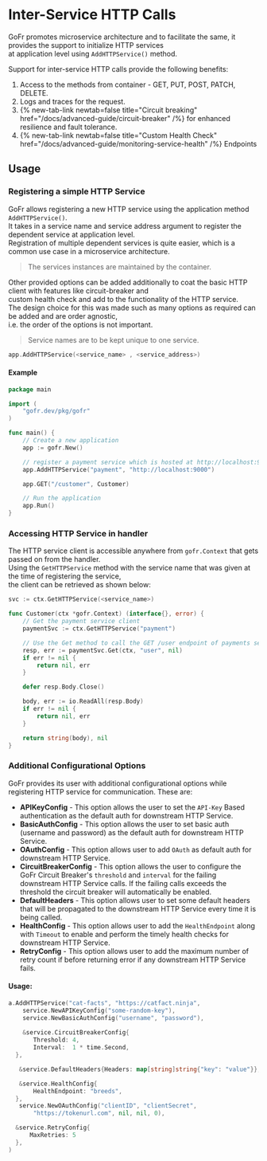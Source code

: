 # Inter-Service HTTP Calls

GoFr promotes microservice architecture and to facilitate the same, it provides the support to initialize HTTP services  
at application level using `AddHTTPService()` method.

Support for inter-service HTTP calls provide the following benefits:
1. Access to the methods from container - GET, PUT, POST, PATCH, DELETE.
2. Logs and traces for the request.
3. {% new-tab-link newtab=false title="Circuit breaking" href="/docs/advanced-guide/circuit-breaker" /%} for enhanced resilience and fault tolerance.
4. {% new-tab-link newtab=false title="Custom Health Check" href="/docs/advanced-guide/monitoring-service-health" /%} Endpoints

## Usage

### Registering a simple HTTP Service

GoFr allows registering a new HTTP service using the application method `AddHTTPService()`.  
It takes in a service name and service address argument to register the dependent service at application level.  
Registration of multiple dependent services is quite easier, which is a common use case in a microservice architecture.

> The services instances are maintained by the container.

Other provided options can be added additionally to coat the basic HTTP client with features like circuit-breaker and  
custom health check and add to the functionality of the HTTP service.  
The design choice for this was made such as many options as required can be added and are order agnostic,  
i.e. the order of the options is not important.

> Service names are to be kept unique to one service.

```go  
app.AddHTTPService(<service_name> , <service_address>)
```

#### Example
```go  
package main

import (
	"gofr.dev/pkg/gofr"
)

func main() {
	// Create a new application
	app := gofr.New()

	// register a payment service which is hosted at http://localhost:9000
	app.AddHTTPService("payment", "http://localhost:9000")

	app.GET("/customer", Customer)

	// Run the application
	app.Run()
}
```

### Accessing HTTP Service in handler

The HTTP service client is accessible anywhere from `gofr.Context` that gets passed on from the handler.  
Using the `GetHTTPService` method with the service name that was given at the time of registering the service,  
the client can be retrieved as shown below:

```go  
svc := ctx.GetHTTPService(<service_name>)
```

```go  
func Customer(ctx *gofr.Context) (interface{}, error) {
	// Get the payment service client
	paymentSvc := ctx.GetHTTPService("payment")

	// Use the Get method to call the GET /user endpoint of payments service
	resp, err := paymentSvc.Get(ctx, "user", nil)
	if err != nil {
		return nil, err
	}

	defer resp.Body.Close()

	body, err := io.ReadAll(resp.Body)
	if err != nil {
		return nil, err
	}

	return string(body), nil
}
```

### Additional Configurational Options

GoFr provides its user with additional configurational options while registering HTTP service for communication. These are:

- **APIKeyConfig** - This option allows the user to set the `API-Key` Based authentication as the default auth for downstream HTTP Service.
- **BasicAuthConfig** - This option allows the user to set basic auth (username and password) as the default auth for downstream HTTP Service.
- **OAuthConfig** - This option allows user to add `OAuth` as default auth for downstream HTTP Service.
- **CircuitBreakerConfig** - This option allows the user to configure the GoFr Circuit Breaker's `threshold` and `interval` for the failing downstream HTTP Service calls. If the failing calls exceeds the threshold the circuit breaker will automatically be enabled.
- **DefaultHeaders** - This option allows user to set some default headers that will be propagated to the downstream HTTP Service every time it is being called.
- **HealthConfig** - This option allows user to add the `HealthEndpoint` along with `Timeout` to enable and perform the timely health checks for downstream HTTP Service.
- **RetryConfig** - This option allows user to add the maximum number of retry count if before returning error if any downstream HTTP Service fails.

#### Usage:

```go
a.AddHTTPService("cat-facts", "https://catfact.ninja",
	service.NewAPIKeyConfig("some-random-key"),
	service.NewBasicAuthConfig("username", "password"),
	
    &service.CircuitBreakerConfig{
       Threshold: 4,
       Interval:  1 * time.Second,
  },

   &service.DefaultHeaders{Headers: map[string]string{"key": "value"}},

   &service.HealthConfig{
       HealthEndpoint: "breeds",
  },
   service.NewOAuthConfig("clientID", "clientSecret",
	   "https://tokenurl.com", nil, nil, 0),

  &service.RetryConfig{
      MaxRetries: 5
  },
)
```